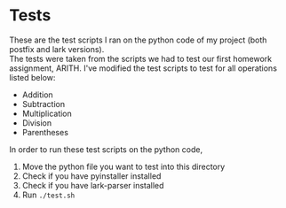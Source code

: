 # Tests

These are the test scripts I ran on the python code of my project (both postfix and lark versions).  
The tests were taken from the scripts we had to test our first homework assignment, ARITH. 
I've modified the test scripts to test for all operations listed below:
- Addition
- Subtraction
- Multiplication
- Division
- Parentheses

In order to run these test scripts on the python code,
1. Move the python file you want to test into this directory
2. Check if you have pyinstaller installed
3. Check if you have lark-parser installed
4. Run `./test.sh`
